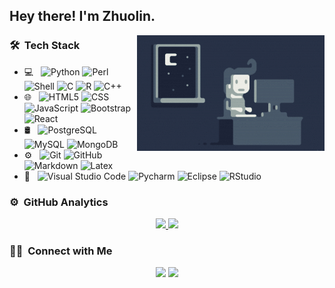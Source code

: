 <h2>Hey there! I'm Zhuolin.</h2>

<img alt="Night Coding" src="./assets/Night-Coding.gif" align="right"/>

### 🛠 &nbsp;Tech Stack

- 💻 &nbsp;
  ![Python](https://img.shields.io/badge/-Python-333333?style=flat&logo=python&logoColor=3776AB)
  ![Perl](https://img.shields.io/badge/-Perl-333333?style=flat&logo=perl&logoColor=39457E)
  ![Shell](https://img.shields.io/badge/-Shell-333333?style=flat&logo=linux&logoColor=FCC624)
  ![C](https://img.shields.io/badge/-C-333333?style=flat&logo=C&logoColor=A8B9CC)
  ![R](https://img.shields.io/badge/-R-333333?style=flat&logo=R&logoColor=276DC3)
  ![C++](https://img.shields.io/badge/-C++-333333?style=flat&logo=C%2B%2B&logoColor=00599C)
- 🌐 &nbsp;
  ![HTML5](https://img.shields.io/badge/-HTML5-333333?style=flat&logo=HTML5)
  ![CSS](https://img.shields.io/badge/-CSS-333333?style=flat&logo=CSS3&logoColor=1572B6)
  ![JavaScript](https://img.shields.io/badge/-JavaScript-333333?style=flat&logo=javascript)
  ![Bootstrap](https://img.shields.io/badge/-Bootstrap-333333?style=flat&logo=bootstrap&logoColor=563D7C)
  <!-- ![Node.js](https://img.shields.io/badge/-Node.js-333333?style=flat&logo=node.js) -->
  ![React](https://img.shields.io/badge/-React-333333?style=flat&logo=react)
- 🛢 &nbsp;
  ![PostgreSQL](https://img.shields.io/badge/-PostgreSQL-333333?style=flat&logo=PostgreSQL)
  ![MySQL](https://img.shields.io/badge/-MySQL-333333?style=flat&logo=mysql)
  ![MongoDB](https://img.shields.io/badge/-MongoDB-333333?style=flat&logo=mongodb)
- ⚙️ &nbsp;
  ![Git](https://img.shields.io/badge/-Git-333333?style=flat&logo=git)
  ![GitHub](https://img.shields.io/badge/-GitHub-333333?style=flat&logo=github)
  ![Markdown](https://img.shields.io/badge/-Markdown-333333?style=flat&logo=markdown)
  ![Latex](https://img.shields.io/badge/-Latex-333333?style=flat&logo=latex&logoColor=008080)
- 🔧 &nbsp;
  ![Visual Studio Code](https://img.shields.io/badge/-Visual%20Studio%20Code-333333?style=flat&logo=visual-studio-code&logoColor=007ACC)
  ![Pycharm](https://img.shields.io/badge/-Pycharm-333333?style=flat&logo=Pycharm)
  ![Eclipse](https://img.shields.io/badge/-Eclipse-333333?style=flat&logo=eclipse-ide&logoColor=2C2255)
  ![RStudio](https://img.shields.io/badge/-RStudio-333333?style=flat&logo=rstudio)

### ⚙️ &nbsp;GitHub Analytics

<p align="center">
<a href="https://github.com/ZL-Li">
  <img height="180em" src="https://github-readme-stats-eight-theta.vercel.app/api?username=ZL-Li&show_icons=true&theme=buefy&include_all_commits=true&count_private=true"/>
  <img height="180em" src="https://github-readme-stats-eight-theta.vercel.app/api/top-langs/?username=ZL-Li&layout=compact&langs_count=8&theme=buefy"/>
</a>
</p>

### 🤝🏻 &nbsp;Connect with Me

<p align="center">
<a href="lzlscx@gmail.com"><img src="https://img.shields.io/badge/-lzlscx@outlook.com-0078D4?style=flat&logo=microsoft-outlook&logoColor=white"/></a>
<a href="lzlscx@gmail.com"><img src="https://img.shields.io/badge/-lzlscx@gmail.com-D14836?style=flat&logo=Gmail&logoColor=white"/></a>
</p>